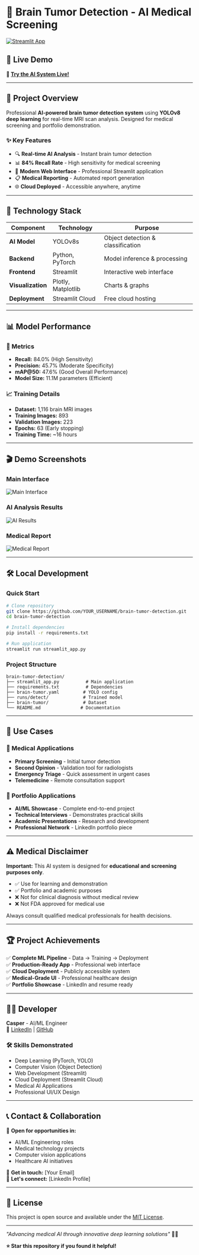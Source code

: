 # 🧠 Brain Tumor Detection - AI Medical Screening

[![Streamlit App](https://static.streamlit.io/badges/streamlit_badge_black_white.svg)](YOUR_APP_URL_HERE)

## 🌟 Live Demo
**🔗 [Try the AI System Live!](YOUR_APP_URL_HERE)**

---

## 🎯 Project Overview

Professional **AI-powered brain tumor detection system** using **YOLOv8 deep learning** for real-time MRI scan analysis. Designed for medical screening and portfolio demonstration.

### ✨ Key Features
- 🔍 **Real-time AI Analysis** - Instant brain tumor detection
- 📊 **84% Recall Rate** - High sensitivity for medical screening
- 🎨 **Modern Web Interface** - Professional Streamlit application
- 📋 **Medical Reporting** - Automated report generation
- 🌐 **Cloud Deployed** - Accessible anywhere, anytime

---

## 🚀 Technology Stack

| Component | Technology | Purpose |
|-----------|------------|---------|
| **AI Model** | YOLOv8s | Object detection & classification |
| **Backend** | Python, PyTorch | Model inference & processing |
| **Frontend** | Streamlit | Interactive web interface |
| **Visualization** | Plotly, Matplotlib | Charts & graphs |
| **Deployment** | Streamlit Cloud | Free cloud hosting |

---

## 📊 Model Performance

### 🎯 Metrics
- **Recall:** 84.0% (High Sensitivity)
- **Precision:** 45.7% (Moderate Specificity) 
- **mAP@50:** 47.6% (Good Overall Performance)
- **Model Size:** 11.1M parameters (Efficient)

### 📈 Training Details
- **Dataset:** 1,116 brain MRI images
- **Training Images:** 893
- **Validation Images:** 223
- **Epochs:** 63 (Early stopping)
- **Training Time:** ~16 hours

---

## 🎬 Demo Screenshots

### Main Interface
![Main Interface](demo_screenshots/main_interface.png)

### AI Analysis Results
![AI Results](demo_screenshots/ai_analysis.png)

### Medical Report
![Medical Report](demo_screenshots/medical_report.png)

---

## 🛠️ Local Development

### Quick Start
```bash
# Clone repository
git clone https://github.com/YOUR_USERNAME/brain-tumor-detection.git
cd brain-tumor-detection

# Install dependencies
pip install -r requirements.txt

# Run application
streamlit run streamlit_app.py
```

### Project Structure
```
brain-tumor-detection/
├── streamlit_app.py          # Main application
├── requirements.txt          # Dependencies
├── brain-tumor.yaml         # YOLO config
├── runs/detect/             # Trained model
├── brain-tumor/             # Dataset
└── README.md               # Documentation
```

---

## 🎯 Use Cases

### 🏥 Medical Applications
- **Primary Screening** - Initial tumor detection
- **Second Opinion** - Validation tool for radiologists
- **Emergency Triage** - Quick assessment in urgent cases
- **Telemedicine** - Remote consultation support

### 💼 Portfolio Applications
- **AI/ML Showcase** - Complete end-to-end project
- **Technical Interviews** - Demonstrates practical skills
- **Academic Presentations** - Research and development
- **Professional Network** - LinkedIn portfolio piece

---

## ⚠️ Medical Disclaimer

**Important:** This AI system is designed for **educational and screening purposes only**. 

- ✅ Use for learning and demonstration
- ✅ Portfolio and academic purposes
- ❌ Not for clinical diagnosis without medical review
- ❌ Not FDA approved for medical use

Always consult qualified medical professionals for health decisions.

---

## 🏆 Project Achievements

✅ **Complete ML Pipeline** - Data → Training → Deployment  
✅ **Production-Ready App** - Professional web interface  
✅ **Cloud Deployment** - Publicly accessible system  
✅ **Medical-Grade UI** - Professional healthcare design  
✅ **Portfolio Showcase** - LinkedIn and resume ready  

---

## 👨‍💻 Developer

**Casper** - AI/ML Engineer  
🔗 [LinkedIn](https://linkedin.com/in/casper) | [GitHub](https://github.com/casper)

### 🛠️ Skills Demonstrated
- Deep Learning (PyTorch, YOLO)
- Computer Vision (Object Detection)
- Web Development (Streamlit)
- Cloud Deployment (Streamlit Cloud)
- Medical AI Applications
- Professional UI/UX Design

---

## 📞 Contact & Collaboration

💼 **Open for opportunities in:**
- AI/ML Engineering roles
- Medical technology projects  
- Computer vision applications
- Healthcare AI initiatives

📧 **Get in touch:** [Your Email]  
💬 **Let's connect:** [LinkedIn Profile]

---

## 📄 License

This project is open source and available under the [MIT License](LICENSE).

---

*"Advancing medical AI through innovative deep learning solutions"* 🧠✨

**⭐ Star this repository if you found it helpful!**
